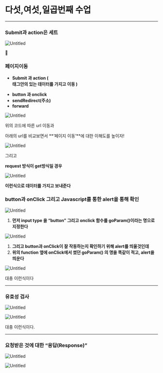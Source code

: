 # 다섯,여섯,일곱번째 수업

---

### Submit과 action은 세트

![Untitled](%E1%84%83%E1%85%A1%E1%84%89%E1%85%A5%E1%86%BA,%E1%84%8B%E1%85%A7%E1%84%89%E1%85%A5%201fbeb/Untitled.png)

📌

### 페이지이동

- **Submit 과 action ( <form> 태그안의 있는 데이터를 가지고 이동 )**
- **button 과 onclick**
- **sendRedirect(주소)**
- **forward**

![Untitled](%E1%84%83%E1%85%A1%E1%84%89%E1%85%A5%E1%86%BA,%E1%84%8B%E1%85%A7%E1%84%89%E1%85%A5%201fbeb/Untitled%201.png)

위의 코드에 따른 url 이동과

아래의 url를 비교보면서 **‘페이지 이동’**에 대한 이해도를 높이자!

![Untitled](%E1%84%83%E1%85%A1%E1%84%89%E1%85%A5%E1%86%BA,%E1%84%8B%E1%85%A7%E1%84%89%E1%85%A5%201fbeb/Untitled%202.png)

그리고

**request 방식이 get방식일 경우**

![Untitled](%E1%84%83%E1%85%A1%E1%84%89%E1%85%A5%E1%86%BA,%E1%84%8B%E1%85%A7%E1%84%89%E1%85%A5%201fbeb/Untitled%203.png)

**이런식으로 데이터를 가지고 보내준다**

### button과 onClick 그리고 Javascript를 통한 alert을 통해 확인

![Untitled](%E1%84%83%E1%85%A1%E1%84%89%E1%85%A5%E1%86%BA,%E1%84%8B%E1%85%A7%E1%84%89%E1%85%A5%201fbeb/Untitled%204.png)

1. **먼저 input type 을 “button” 그리고 onclick 함수를 goParam()이라는 명으로 지정한다**

![Untitled](%E1%84%83%E1%85%A1%E1%84%89%E1%85%A5%E1%86%BA,%E1%84%8B%E1%85%A7%E1%84%89%E1%85%A5%201fbeb/Untitled%205.png)

1. **그리고 button과 onClick이 잘 작동하는지 확인하기 위해 alert를 띄울것인데**
2. **위의 function 옆에 onClick에서 썼던 goParam() 의 명을 똑같이 적고, alert을 띄운다**

![Untitled](%E1%84%83%E1%85%A1%E1%84%89%E1%85%A5%E1%86%BA,%E1%84%8B%E1%85%A7%E1%84%89%E1%85%A5%201fbeb/Untitled%206.png)

대충 이런식이다

---

### 유효성 검사

![Untitled](%E1%84%83%E1%85%A1%E1%84%89%E1%85%A5%E1%86%BA,%E1%84%8B%E1%85%A7%E1%84%89%E1%85%A5%201fbeb/Untitled%207.png)

![Untitled](%E1%84%83%E1%85%A1%E1%84%89%E1%85%A5%E1%86%BA,%E1%84%8B%E1%85%A7%E1%84%89%E1%85%A5%201fbeb/Untitled%208.png)

대충 이런식이다.

---

### 요청받은 것에 대한 “응답(Response)”

![Untitled](%E1%84%83%E1%85%A1%E1%84%89%E1%85%A5%E1%86%BA,%E1%84%8B%E1%85%A7%E1%84%89%E1%85%A5%201fbeb/Untitled%209.png)

![Untitled](%E1%84%83%E1%85%A1%E1%84%89%E1%85%A5%E1%86%BA,%E1%84%8B%E1%85%A7%E1%84%89%E1%85%A5%201fbeb/Untitled%2010.png)